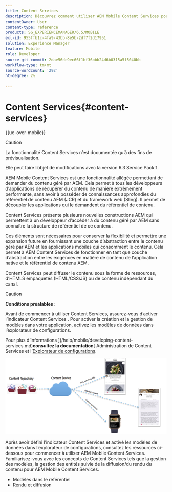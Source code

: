 ```yaml
---
title: Content Services
description: Découvrez comment utiliser AEM Mobile Content Services pour demander du contenu géré par AEM.
contentOwner: User
content-type: reference
products: SG_EXPERIENCEMANAGER/6.5/MOBILE
exl-id: 955ffb1c-4fa9-43bb-8e5b-2df7f2d17951
solution: Experience Manager
feature: Mobile
role: Developer
source-git-commit: 2dae56dc9ec66f1bf36bbb24d6b0315a5f5040bb
workflow-type: tm+mt
source-wordcount: '292'
ht-degree: 2%

---
```


# Content Services{#content-services}

{{ue-over-mobile}}

>[!CAUTION]
>
>La fonctionnalité Content Services n’est documentée qu’à des fins de prévisualisation.
>
>Elle peut faire l’objet de modifications avec la version 6.3 Service Pack 1.

AEM Mobile Content Services est une fonctionnalité allégée permettant de demander du contenu géré par AEM. Cela permet à tous les développeurs d’applications de récupérer du contenu de manière extrêmement performante, sans avoir à posséder de connaissances approfondies du référentiel de contenu AEM (JCR) et du framework web (Sling). Il permet de découpler les applications qui le demandent du référentiel de contenu.

Content Services présente plusieurs nouvelles constructions AEM qui permettent à un développeur d’accéder à du contenu géré par AEM sans connaître la structure de référentiel de ce contenu.

Ces éléments sont nécessaires pour conserver la flexibilité et permettre une expansion future en fournissant une couche d’abstraction entre le contenu géré par AEM et les applications mobiles qui consomment le contenu. Cela permet à AEM Content Services de fonctionner en tant que couche d’abstraction entre les exigences en matière de contenu de l’application native et le référentiel de contenu AEM.

Content Services peut diffuser le contenu sous la forme de ressources, d’HTMLS empaquetés (HTML/CSS/JS) ou de contenu indépendant du canal.

>[!CAUTION]
>
>**Conditions préalables :**
>
>Avant de commencer à utiliser Content Services, assurez-vous d’activer l’indicateur Content Services . Pour activer la création et la gestion de modèles dans votre application, activez les modèles de données dans l’explorateur de configurations.
>
>Pour plus d’informations ](/help/mobile/developing-content-services.md)**consultez la documentation**[ Administration de Content Services et l’[Explorateur de configurations](/help/sites-administering/configurations.md).

![chlimage_1-143](assets/chlimage_1-143.png)

Après avoir défini l’indicateur Content Services et activé les modèles de données dans l’explorateur de configurations, consultez les ressources ci-dessous pour commencer à utiliser AEM Mobile Content Services. Familiarisez-vous avec les concepts de Content Services tels que la gestion des modèles, la gestion des entités suivie de la diffusion/du rendu du contenu pour AEM Mobile Content Services.

* Modèles dans le référentiel
* Rendu et diffusion
